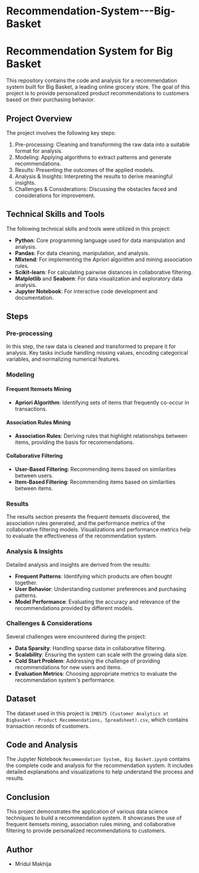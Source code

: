 # Recommendation-System---Big-Basket

# Recommendation System for Big Basket

This repository contains the code and analysis for a recommendation system built for Big Basket, a leading online grocery store. The goal of this project is to provide personalized product recommendations to customers based on their purchasing behavior.

## Project Overview

The project involves the following key steps:
1. Pre-processing: Cleaning and transforming the raw data into a suitable format for analysis.
2. Modeling: Applying algorithms to extract patterns and generate recommendations.
3. Results: Presenting the outcomes of the applied models.
4. Analysis & Insights: Interpreting the results to derive meaningful insights.
5. Challenges & Considerations: Discussing the obstacles faced and considerations for improvement.

## Technical Skills and Tools

The following technical skills and tools were utilized in this project:

- **Python**: Core programming language used for data manipulation and analysis.
- **Pandas**: For data cleaning, manipulation, and analysis.
- **Mlxtend**: For implementing the Apriori algorithm and mining association rules.
- **Scikit-learn**: For calculating pairwise distances in collaborative filtering.
- **Matplotlib** and **Seaborn**: For data visualization and exploratory data analysis.
- **Jupyter Notebook**: For interactive code development and documentation.

## Steps

### Pre-processing

In this step, the raw data is cleaned and transformed to prepare it for analysis. Key tasks include handling missing values, encoding categorical variables, and normalizing numerical features.

### Modeling

#### Frequent Itemsets Mining
- **Apriori Algorithm**: Identifying sets of items that frequently co-occur in transactions.

#### Association Rules Mining
- **Association Rules**: Deriving rules that highlight relationships between items, providing the basis for recommendations.

#### Collaborative Filtering
- **User-Based Filtering**: Recommending items based on similarities between users.
- **Item-Based Filtering**: Recommending items based on similarities between items.

### Results

The results section presents the frequent itemsets discovered, the association rules generated, and the performance metrics of the collaborative filtering models. Visualizations and performance metrics help to evaluate the effectiveness of the recommendation system.

### Analysis & Insights

Detailed analysis and insights are derived from the results:
- **Frequent Patterns**: Identifying which products are often bought together.
- **User Behavior**: Understanding customer preferences and purchasing patterns.
- **Model Performance**: Evaluating the accuracy and relevance of the recommendations provided by different models.

### Challenges & Considerations

Several challenges were encountered during the project:
- **Data Sparsity**: Handling sparse data in collaborative filtering.
- **Scalability**: Ensuring the system can scale with the growing data size.
- **Cold Start Problem**: Addressing the challenge of providing recommendations for new users and items.
- **Evaluation Metrics**: Choosing appropriate metrics to evaluate the recommendation system's performance.

## Dataset

The dataset used in this project is `IMB575 (Customer Analytics at Bigbasket - Product Recommendations, Spreadsheet).csv`, which contains transaction records of customers.

## Code and Analysis

The Jupyter Notebook `Recommendation System, Big Basket.ipynb` contains the complete code and analysis for the recommendation system. It includes detailed explanations and visualizations to help understand the process and results.

## Conclusion

This project demonstrates the application of various data science techniques to build a recommendation system. It showcases the use of frequent itemsets mining, association rules mining, and collaborative filtering to provide personalized recommendations to customers.

## Author

- Mridul Makhija

